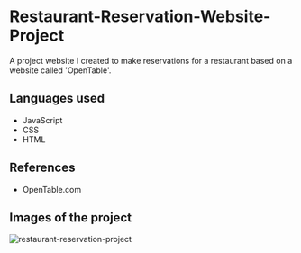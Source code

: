 # Restaurant-Reservation-Website-Project
A project website I created to make reservations for a restaurant based on a website called 'OpenTable'.

## Languages used
* JavaScript
* CSS
* HTML

## References
* OpenTable.com

## Images of the project
![restaurant-reservation-project](https://user-images.githubusercontent.com/109019408/186641953-1890bc88-ceec-457c-a00e-c6f9a6fb4af7.png)
